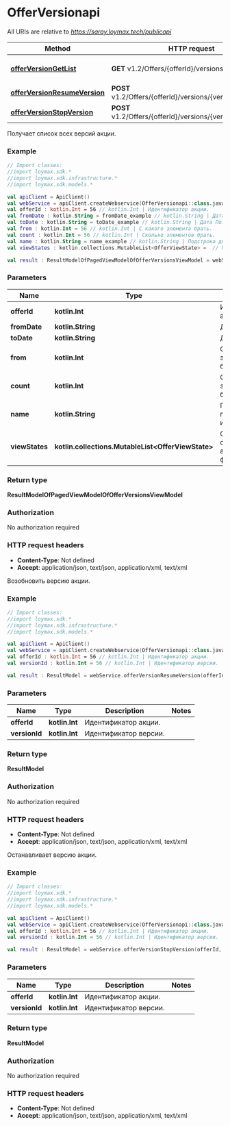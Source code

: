 # OfferVersionapi

All URIs are relative to *https://saray.loymax.tech/publicapi*

Method | HTTP request | Description
------------- | ------------- | -------------
[**offerVersionGetList**](OfferVersionapi.md#offerVersionGetList) | **GET** v1.2/Offers/{offerId}/versions | Получает список всех версий акции.
[**offerVersionResumeVersion**](OfferVersionapi.md#offerVersionResumeVersion) | **POST** v1.2/Offers/{offerId}/versions/{versionId}/resume | Возобновить версию акции.
[**offerVersionStopVersion**](OfferVersionapi.md#offerVersionStopVersion) | **POST** v1.2/Offers/{offerId}/versions/{versionId}/stop | Останавливает версию акции.



Получает список всех версий акции.

### Example
```kotlin
// Import classes:
//import loymax.sdk.*
//import loymax.sdk.infrastructure.*
//import loymax.sdk.models.*

val apiClient = ApiClient()
val webService = apiClient.createWebservice(OfferVersionapi::class.java)
val offerId : kotlin.Int = 56 // kotlin.Int | Идентификатор акции.
val fromDate : kotlin.String = fromDate_example // kotlin.String | Дата С.
val toDate : kotlin.String = toDate_example // kotlin.String | Дата По.
val from : kotlin.Int = 56 // kotlin.Int | С какого элемента брать.
val count : kotlin.Int = 56 // kotlin.Int | Сколько элементов брать.
val name : kotlin.String = name_example // kotlin.String | Подстрока для поиска по имени.
val viewStates : kotlin.collections.MutableList<OfferViewState> =  // kotlin.collections.MutableList<OfferViewState> | Список состояний акции для фильтрации.

val result : ResultModelOfPagedViewModelOfOfferVersionsViewModel = webService.offerVersionGetList(offerId, fromDate, toDate, from, count, name, viewStates)
```

### Parameters

Name | Type | Description  | Notes
------------- | ------------- | ------------- | -------------
 **offerId** | **kotlin.Int**| Идентификатор акции. |
 **fromDate** | **kotlin.String**| Дата С. | [optional]
 **toDate** | **kotlin.String**| Дата По. | [optional]
 **from** | **kotlin.Int**| С какого элемента брать. | [optional]
 **count** | **kotlin.Int**| Сколько элементов брать. | [optional]
 **name** | **kotlin.String**| Подстрока для поиска по имени. | [optional]
 **viewStates** | **kotlin.collections.MutableList&lt;OfferViewState&gt;**| Список состояний акции для фильтрации. | [optional]

### Return type

**ResultModelOfPagedViewModelOfOfferVersionsViewModel**

### Authorization

No authorization required

### HTTP request headers

 - **Content-Type**: Not defined
 - **Accept**: application/json, text/json, application/xml, text/xml


Возобновить версию акции.

### Example
```kotlin
// Import classes:
//import loymax.sdk.*
//import loymax.sdk.infrastructure.*
//import loymax.sdk.models.*

val apiClient = ApiClient()
val webService = apiClient.createWebservice(OfferVersionapi::class.java)
val offerId : kotlin.Int = 56 // kotlin.Int | Идентификатор акции.
val versionId : kotlin.Int = 56 // kotlin.Int | Идентификатор версии.

val result : ResultModel = webService.offerVersionResumeVersion(offerId, versionId)
```

### Parameters

Name | Type | Description  | Notes
------------- | ------------- | ------------- | -------------
 **offerId** | **kotlin.Int**| Идентификатор акции. |
 **versionId** | **kotlin.Int**| Идентификатор версии. |

### Return type

**ResultModel**

### Authorization

No authorization required

### HTTP request headers

 - **Content-Type**: Not defined
 - **Accept**: application/json, text/json, application/xml, text/xml


Останавливает версию акции.

### Example
```kotlin
// Import classes:
//import loymax.sdk.*
//import loymax.sdk.infrastructure.*
//import loymax.sdk.models.*

val apiClient = ApiClient()
val webService = apiClient.createWebservice(OfferVersionapi::class.java)
val offerId : kotlin.Int = 56 // kotlin.Int | Идентификатор акции.
val versionId : kotlin.Int = 56 // kotlin.Int | Идентификатор версии.

val result : ResultModel = webService.offerVersionStopVersion(offerId, versionId)
```

### Parameters

Name | Type | Description  | Notes
------------- | ------------- | ------------- | -------------
 **offerId** | **kotlin.Int**| Идентификатор акции. |
 **versionId** | **kotlin.Int**| Идентификатор версии. |

### Return type

**ResultModel**

### Authorization

No authorization required

### HTTP request headers

 - **Content-Type**: Not defined
 - **Accept**: application/json, text/json, application/xml, text/xml

